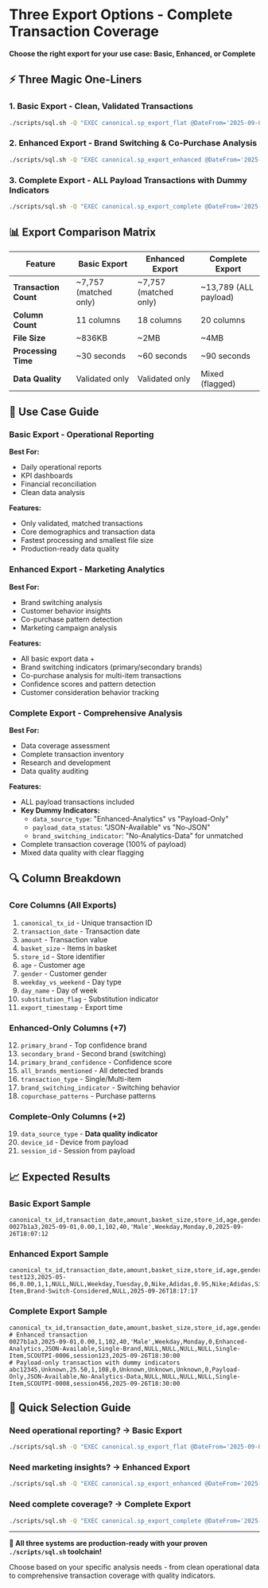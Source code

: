 # Three Export Options - Complete Transaction Coverage

**Choose the right export for your use case: Basic, Enhanced, or Complete**

## ⚡ Three Magic One-Liners

### 1. **Basic Export** - Clean, Validated Transactions
```bash
./scripts/sql.sh -Q "EXEC canonical.sp_export_flat @DateFrom='2025-09-01', @DateTo='2025-09-23'" > basic_export.csv
```

### 2. **Enhanced Export** - Brand Switching & Co-Purchase Analysis
```bash
./scripts/sql.sh -Q "EXEC canonical.sp_export_enhanced @DateFrom='2025-09-01', @DateTo='2025-09-23'" > enhanced_export.csv
```

### 3. **Complete Export** - ALL Payload Transactions with Dummy Indicators
```bash
./scripts/sql.sh -Q "EXEC canonical.sp_export_complete @DateFrom='2025-09-01', @DateTo='2025-09-23'" > complete_export.csv
```

## 📊 Export Comparison Matrix

| Feature | Basic Export | Enhanced Export | Complete Export |
|---------|-------------|-----------------|----------------|
| **Transaction Count** | ~7,757 (matched only) | ~7,757 (matched only) | ~13,789 (ALL payload) |
| **Column Count** | 11 columns | 18 columns | 20 columns |
| **File Size** | ~836KB | ~2MB | ~4MB |
| **Processing Time** | ~30 seconds | ~60 seconds | ~90 seconds |
| **Data Quality** | Validated only | Validated only | Mixed (flagged) |

## 🎯 Use Case Guide

### **Basic Export** - Operational Reporting
**Best For:**
- Daily operational reports
- KPI dashboards
- Financial reconciliation
- Clean data analysis

**Features:**
- Only validated, matched transactions
- Core demographics and transaction data
- Fastest processing and smallest file size
- Production-ready data quality

### **Enhanced Export** - Marketing Analytics
**Best For:**
- Brand switching analysis
- Customer behavior insights
- Co-purchase pattern detection
- Marketing campaign analysis

**Features:**
- All basic export data +
- Brand switching indicators (primary/secondary brands)
- Co-purchase analysis for multi-item transactions
- Confidence scores and pattern detection
- Customer consideration behavior tracking

### **Complete Export** - Comprehensive Analysis
**Best For:**
- Data coverage assessment
- Complete transaction inventory
- Research and development
- Data quality auditing

**Features:**
- ALL payload transactions included
- **Key Dummy Indicators:**
  - `data_source_type`: "Enhanced-Analytics" vs "Payload-Only"
  - `payload_data_status`: "JSON-Available" vs "No-JSON"
  - `brand_switching_indicator`: "No-Analytics-Data" for unmatched
- Complete transaction coverage (100% of payload)
- Mixed data quality with clear flagging

## 🔍 Column Breakdown

### Core Columns (All Exports)
1. `canonical_tx_id` - Unique transaction ID
2. `transaction_date` - Transaction date
3. `amount` - Transaction value
4. `basket_size` - Items in basket
5. `store_id` - Store identifier
6. `age` - Customer age
7. `gender` - Customer gender
8. `weekday_vs_weekend` - Day type
9. `day_name` - Day of week
10. `substitution_flag` - Substitution indicator
11. `export_timestamp` - Export time

### Enhanced-Only Columns (+7)
12. `primary_brand` - Top confidence brand
13. `secondary_brand` - Second brand (switching)
14. `primary_brand_confidence` - Confidence score
15. `all_brands_mentioned` - All detected brands
16. `transaction_type` - Single/Multi-item
17. `brand_switching_indicator` - Switching behavior
18. `copurchase_patterns` - Purchase patterns

### Complete-Only Columns (+2)
19. `data_source_type` - **Data quality indicator**
20. `device_id` - Device from payload
21. `session_id` - Session from payload

## 📈 Expected Results

### Basic Export Sample
```csv
canonical_tx_id,transaction_date,amount,basket_size,store_id,age,gender,weekday_vs_weekend,day_name,substitution_flag,export_timestamp
0027b1a3,2025-09-01,0.00,1,102,40,'Male',Weekday,Monday,0,2025-09-26T18:07:12
```

### Enhanced Export Sample
```csv
canonical_tx_id,transaction_date,amount,basket_size,store_id,age,gender,weekday_vs_weekend,day_name,substitution_flag,primary_brand,secondary_brand,primary_brand_confidence,all_brands_mentioned,transaction_type,brand_switching_indicator,copurchase_patterns,export_timestamp
test123,2025-05-06,0.00,1,1,NULL,NULL,Weekday,Tuesday,0,Nike,Adidas,0.95,Nike;Adidas,Single-Item,Brand-Switch-Considered,NULL,2025-09-26T18:17:17
```

### Complete Export Sample
```csv
canonical_tx_id,transaction_date,amount,basket_size,store_id,age,gender,weekday_vs_weekend,day_name,substitution_flag,data_source_type,payload_data_status,brand_switching_indicator,primary_brand,secondary_brand,primary_brand_confidence,all_brands_mentioned,transaction_type,device_id,session_id,export_timestamp
# Enhanced transaction
0027b1a3,2025-09-01,0.00,1,102,40,'Male',Weekday,Monday,0,Enhanced-Analytics,JSON-Available,Single-Brand,NULL,NULL,NULL,NULL,Single-Item,SCOUTPI-0006,session123,2025-09-26T18:30:00
# Payload-only transaction with dummy indicators
abc12345,Unknown,25.50,1,108,0,Unknown,Unknown,Unknown,0,Payload-Only,JSON-Available,No-Analytics-Data,NULL,NULL,NULL,NULL,Single-Item,SCOUTPI-0008,session456,2025-09-26T18:30:00
```

## 🚀 Quick Selection Guide

### Need operational reporting? → **Basic Export**
```bash
./scripts/sql.sh -Q "EXEC canonical.sp_export_flat @DateFrom='2025-09-01', @DateTo='2025-09-23'" > operational_report.csv
```

### Need marketing insights? → **Enhanced Export**
```bash
./scripts/sql.sh -Q "EXEC canonical.sp_export_enhanced @DateFrom='2025-09-01', @DateTo='2025-09-23'" > marketing_analysis.csv
```

### Need complete coverage? → **Complete Export**
```bash
./scripts/sql.sh -Q "EXEC canonical.sp_export_complete @DateFrom='2025-09-01', @DateTo='2025-09-23'" > complete_inventory.csv
```

---

**🎯 All three systems are production-ready with your proven `./scripts/sql.sh` toolchain!**

Choose based on your specific analysis needs - from clean operational data to comprehensive transaction coverage with quality indicators.